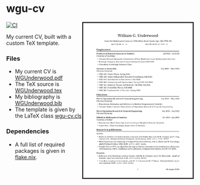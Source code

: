 # wgu-cv

<a href="https://github.com/WGUNDERWOOD/wgu-cv/blob/main/WGUnderwood.pdf">
<img
src="https://github.com/WGUNDERWOOD/wgu-cv/raw/main/thumbnail.png"
alt="thumbnail"
align="right"
width=300 />
</a>

[![CI](https://github.com/WGUNDERWOOD/wgu-cv/actions/workflows/flake.yml/badge.svg)](https://github.com/WGUNDERWOOD/wgu-cv/actions/workflows/flake.yml)

My current CV, built with a custom TeX template.

### Files
- My current CV is [WGUnderwood.pdf]
- The TeX source is [WGUnderwood.tex]
- My bibliography is [WGUnderwood.bib]
- The template is given by the LaTeX class [wgu-cv.cls]

### Dependencies
- A full list of required packages is given in [flake.nix].

[WGUnderwood.pdf]: ./WGUnderwood.pdf
[WGUnderwood.tex]: ./WGUnderwood.tex
[flake.nix]: ./flake.nix
[WGUnderwood.bib]: ./WGUnderwood.bib
[wgu-cv.cls]: ./wgu-cv.cls
